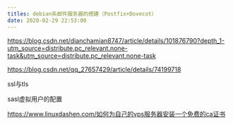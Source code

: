 ```yaml
---
titles: debian系邮件服务器的搭建（Postfix+Dovecot）
date: 2020-02-29 22:53:00
---
```


<https://blog.csdn.net/dianchamian8747/article/details/101876790?depth_1-utm_source=distribute.pc_relevant.none-task&utm_source=distribute.pc_relevant.none-task>

<https://blog.csdn.net/qq_27657429/article/details/74199718>

ssl与tls

sasl虚拟用户的配置

<https://www.linuxdashen.com/如何为自己的vps服务器安装一个免费的ca证书>